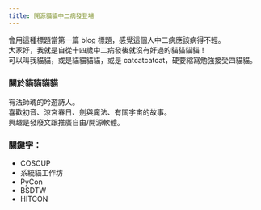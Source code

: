 ```yaml
---
title: 開源貓貓中二病發登場
---
```


會用這種標題當第一篇 blog 標題，感覺這個人中二病應該病得不輕。  
大家好，我就是自從十四歲中二病發後就沒有好過的貓貓貓貓！  
可以叫我貓貓，或是貓貓貓貓，或是 catcatcatcat，硬要縮寫勉強接受四貓貓。  

### 關於貓貓貓貓

有法師魂的吟遊詩人。  
喜歡初音、涼宮春日、劍與魔法、有關宇宙的故事。  
興趣是發廢文跟推廣自由/開源軟體。  

### 關鍵字：
* COSCUP
* 系統貓工作坊
* PyCon
* BSDTW 
* HITCON 
